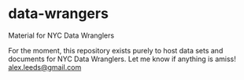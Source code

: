 data-wrangers
=============

Material for NYC Data Wranglers

For the moment, this repository exists purely to host data sets and documents for NYC Data Wranglers. Let me know if anything is amiss! alex.leeds@gmail.com

